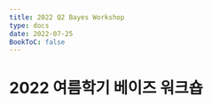 ```yaml
---
title: 2022 Q2 Bayes Workshop
type: docs
date: 2022-07-25
BookToC: false
---
```


# 2022 여름학기 베이즈 워크숍